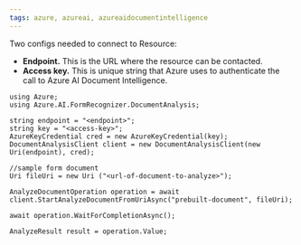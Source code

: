 ```yaml
---
tags: azure, azureai, azureaidocumentintelligence
---
```


Two configs needed to connect to Resource:

-   **Endpoint.** This is the URL where the resource can be contacted.
-   **Access key.** This is unique string that Azure uses to authenticate the call to Azure AI Document Intelligence.

```
using Azure;
using Azure.AI.FormRecognizer.DocumentAnalysis;

string endpoint = "<endpoint>";
string key = "<access-key>";
AzureKeyCredential cred = new AzureKeyCredential(key);
DocumentAnalysisClient client = new DocumentAnalysisClient(new Uri(endpoint), cred);

//sample form document
Uri fileUri = new Uri ("<url-of-document-to-analyze>");

AnalyzeDocumentOperation operation = await client.StartAnalyzeDocumentFromUriAsync("prebuilt-document", fileUri);

await operation.WaitForCompletionAsync();

AnalyzeResult result = operation.Value;
```

